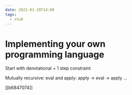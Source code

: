 ```yaml
---
date: 2021-01-28T14:09
tags: 
  - stub
---
```


# Implementing your own programming language

Start with denotational + 1 step constraint

Mutually recursive: eval and apply: apply -> eval -> apply ...

[[b6847074]]
